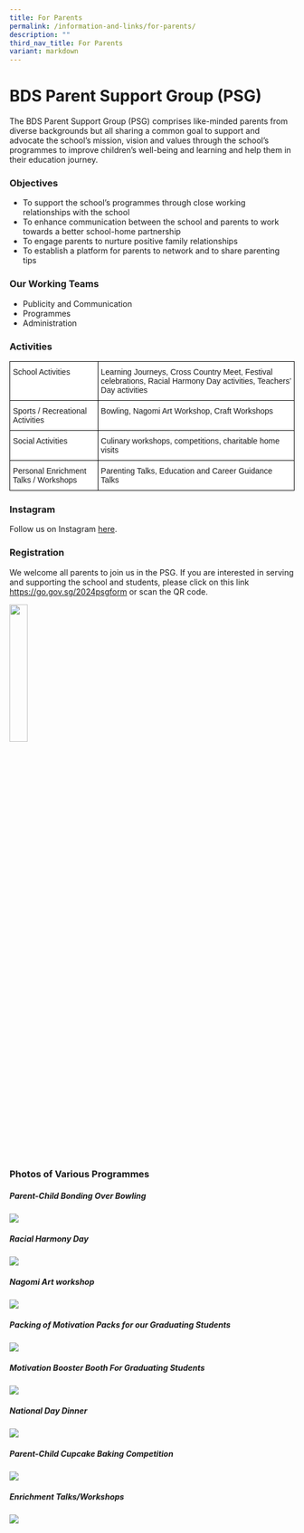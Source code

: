 ```yaml
---
title: For Parents
permalink: /information-and-links/for-parents/
description: ""
third_nav_title: For Parents
variant: markdown
---
```

BDS Parent Support Group (PSG)
===========

The BDS Parent Support Group (PSG) comprises like-minded parents from diverse backgrounds but all sharing a common goal to support and advocate the school’s mission, vision and values through the school’s programmes to improve children’s well-being and learning and help them in their education journey.

### Objectives

*   To support the school’s programmes through close working relationships with the school
*   To enhance communication between the school and parents to work towards a better school-home partnership
*   To engage parents to nurture positive family relationships
*   To establish a platform for parents to network and to share parenting tips

### Our Working Teams

*   Publicity and Communication
*   Programmes
*   Administration

### Activities

<style type="text/css">
.tg  {border-collapse:collapse;border-spacing:0;}
.tg td{border-color:black;border-style:solid;border-width:1px;font-family:Arial, sans-serif;font-size:14px;
  overflow:hidden;padding:10px 5px;word-break:normal;}
.tg th{border-color:black;border-style:solid;border-width:1px;font-family:Arial, sans-serif;font-size:14px;
  font-weight:normal;overflow:hidden;padding:10px 5px;word-break:normal;}
.tg .tg-ktyi{background-color:#FFF;text-align:left;vertical-align:top}
</style>
<table class="tg">
<thead>
  <tr>
    <th class="tg-ktyi"><span style="background-color:transparent">School Activities</span></th>
    <th class="tg-ktyi"><span style="background-color:transparent">Learning Journeys, Cross Country Meet, Festival celebrations, Racial Harmony Day activities, Teachers’ Day activities </span></th>
  </tr>
</thead>
<tbody>
  <tr>
    <td class="tg-ktyi"><span style="background-color:transparent">Sports / Recreational Activities</span></td>
    <td class="tg-ktyi"><span style="background-color:transparent">Bowling, Nagomi Art Workshop, Craft Workshops</span></td>
  </tr>
  <tr>
    <td class="tg-ktyi"><span style="background-color:transparent">Social Activities</span></td>
    <td class="tg-ktyi"><span style="background-color:transparent">Culinary workshops, competitions, charitable home visits </span></td>
  </tr>
  <tr>
    <td class="tg-ktyi"><span style="background-color:transparent">Personal Enrichment Talks / Workshops</span></td>
    <td class="tg-ktyi"><span style="background-color:transparent">Parenting Talks, Education and Career Guidance Talks</span></td>
  </tr>
</tbody>
</table>

### Instagram

Follow us on Instagram&nbsp;[here](https://go.gov.sg/bds-psg).

### Registration

We welcome all parents to join us in the PSG. If you are interested in serving and supporting the school and students, please click on this link https://go.gov.sg/2024psgform or scan the QR code. 

<img src="/images/For%20Parents10.jpg" style="width:25%">

### Photos of Various Programmes

##### **Parent-Child Bonding Over Bowling**
![](/images/Partnerships/PSG/parent-child%20bonding%20over%20bonding.jpg)

##### **Racial Harmony Day**
![](/images/Partnerships/PSG/racial%20harmony%20day.jpg)

##### **Nagomi Art workshop**
![](/images/Partnerships/PSG/nagomi%20art%20workshop.jpg)

##### **Packing of Motivation Packs for our Graduating Students**
![](/images/Partnerships/PSG/packing%20of%20motivation%20packs%20for%20our%20graduating%20students.jpg)

##### **Motivation Booster Booth For Graduating Students**
![](/images/Partnerships/PSG/motivation%20booster%20booth%20for%20graduating%20students.jpg)

##### **National Day Dinner**
![](/images/Partnerships/PSG/national%20day%20dinner.jpg)

##### **Parent-Child Cupcake Baking Competition**
![](/images/Partnerships/PSG/parent-child%20cupcake%20baking%20competition.jpg)

##### **Enrichment Talks/Workshops**
![](/images/Partnerships/PSG/PSG1.jpg)

